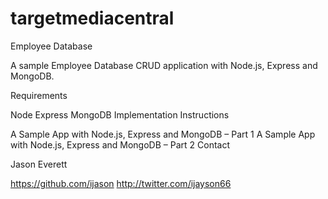 # targetmediacentral

Employee Database

A sample Employee Database CRUD application with Node.js, Express and MongoDB.

Requirements

Node
Express
MongoDB
Implementation Instructions

A Sample App with Node.js, Express and MongoDB – Part 1
A Sample App with Node.js, Express and MongoDB – Part 2
Contact

Jason Everett

https://github.com/ijason
http://twitter.com/ijayson66
